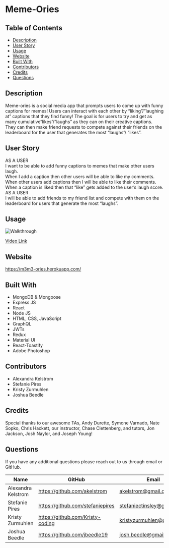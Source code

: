 # Meme-Ories
## Table of Contents
* [Description](#description)
* [User Story](#user-story)
* [Usage](#usage)
* [Website](#website)
* [Built With](#built-with)
* [Contributors](#contributors)
* [Credits](#credits)
* [Questions](#questions)
## Description
Meme-ories is a social media app that prompts users to come up with funny captions for memes! Users can interact with each other by “liking”/”laughing at” captions that they find funny! The goal is for users to try and get as many cumulative“likes”/”laughs” as they can on their creative captions. They can then make friend requests to compete against their friends on the leaderboard for the user that generates the most “laughs”/ “likes”.
## User Story
AS A USER </br>
I want to be able to add funny captions to memes that make other users laugh. </br>
When I add a caption then other users will be able to like my comments. </br>
When other users add captions then I will be able to like their comments. </br>
When a caption is liked then that “like” gets added to the user’s laugh score. </br>
AS A USER </br>
I will be able to add friends to my friend list and compete with them on the leaderboard for users that generate the most “laughs”.
## Usage
![Walkthrough](./walkthrough.gif)

[Video Link](https://drive.google.com/file/d/1vKHSK7fXU16bTmMcwLJupThx1ljDEatN/view)
## Website
https://m3m3-ories.herokuapp.com/
## Built With
* MongoDB & Mongoose
* Express JS
* React
* Node JS
* HTML, CSS, JavaScript
* GraphQL
* JWTs
* Redux
* Material UI
* React-Toastify
* Adobe Photoshop
## Contributors
* Alexandra Kelstrom
* Stefanie Pires
* Kristy Zurmuhlen
* Joshua Beedle
## Credits
Special thanks to our awesome TAs, Andy Durette, Symone Varnado, Nate Sopko, Chris Hackett, our instructor, Chase Clettenberg, and tutors, Jon Jackson, Josh Naylor, and Joseph Young!
## Questions
If you have any additional questions please reach out to us through email or GitHub.

Name | GitHub | Email
---- | ------ | -----
Alexandra Kelstrom | https://github.com/akelstrom | akelstrom@gmail.com
Stefanie Pires |https://github.com/stefaniepires | stefaniectinsley@gmail.com
Kristy Zurmuhlen |https://github.com/Kristy-coding| kristyzurmuhlen@gmail.com
Joshua Beedle |https://github.com/jbeedle19 | josh.beedle@gmail.com